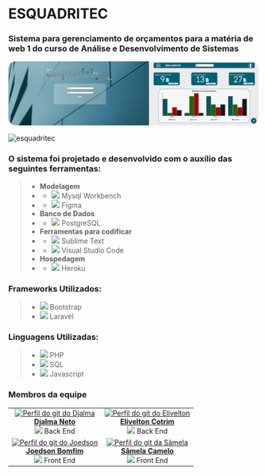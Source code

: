 # ESQUADRITEC

### **Sistema para gerenciamento de orçamentos para a matéria de web 1 do curso de Análise e Desenvolvimento de Sistemas**

<!-- <img style="border-radius:15px"  alt="PrintScreen" src="imagens/tela_home.png"/> -->
<img style="border-radius:15px"  alt="Imagem da tela inicial" src="Esquadritec/imagens/tela_home.png"/>

![esquadritec](Esquadritec/documentos/esquadritec.gif)

<!-- ![alt text](BD.png) -->

 ### O sistema foi projetado e desenvolvido com o auxílio das seguintes ferramentas:
>  - **Modelagem**
> -  - <img src="https://img.icons8.com/color/20/4a90e2/mysql-logo.png" width="3.5%"/> Mysql Workbench 
> -  - <img src="https://img.icons8.com/fluent/48/000000/figma.png" width="2.3%"/> Figma
> - **Banco de Dados**
> - - <img src="https://img.icons8.com/color/20/000000/postgreesql.png"/> PostgreSQL
> - **Ferramentas para codificar**
> - -  <img src="https://img.icons8.com/fluent/20/000000/sublime-text.png"/>  Sublime Text
> - - <img src="https://img.icons8.com/fluent/20/000000/visual-studio-code-2019.png"/> Visual Studio Code
>  - **Hospedagem**
>  - - <img src="https://img.icons8.com/color/20/000000/heroku.png"/> Heroku

### Frameworks Utilizados:
>  - <img src="https://img.icons8.com/color/48/000000/bootstrap.png" width="2.3%"/> Bootstrap
>  - <img src="https://img.icons8.com/fluent/48/000000/laravel.png" width="2.3%"/> Laravel

 ### Linguagens Utilizadas:
> - <img src="https://img.icons8.com/ios-filled/20/4a90e2/php-logo.png"/> PHP
> - <img src="https://img.icons8.com/metro/20/000000/sql.png" width="2%"/> SQL
> - <img src="https://img.icons8.com/color/20/000000/javascript.png"/> Javascript

### **Membros da equipe** 
<table align="center">
	    <tr>
	        <td align="center">
	            <a href="https://github.com/Djalma-Neto">
	                <img alt="Perfil do git do Djalma" width="110" src="https://avatars.githubusercontent.com/u/64264886?s=460&u=ca26b98ae91465e9101d272a62809832d7f60ff3&v=4"/>
	                <br/>
	                <b>Djalma Neto</b>
	            </a>
	            <br><img src="https://img.icons8.com/ultraviolet/40/000000/elephant.png" width="12%"/> Back End</br>
	        </td>
          <td align="center">
	            <a href="https://github.com/EliveltonCotrim">
	                <img alt="Perfil do git do Elivelton" width="110" src="https://avatars.githubusercontent.com/u/54777067?v=4"/>
	                <br/>
	                <b>Elivelton Cotrim</b>
	            </a>
	            <br><img src="https://img.icons8.com/ultraviolet/40/000000/elephant.png" width="12%"/> Back End</br>
	        </td>
	    </tr>
	        <td align="center">
	            <a href="https://github.com/Joedson-Bomfim">
	                <img alt="Perfil do git do Joedson" width="110" src="https://avatars.githubusercontent.com/u/60985442?s=460&u=927c910cb65c33d61d844872645eee90e163c257&v=4"/>
	                <br/>
	                <b>Joedson Bomfim</b>
	            </a>
	            <br><img src="https://img.icons8.com/nolan/40/laptop.png" width="12%"/> Front End</br>
	        </td>
	        <td align="center">
	            <a href="https://github.com/samelabrito"> 
			    <img alt="Perfil do git da Sâmela" width="110" src="https://avatars.githubusercontent.com/u/69491431?s=400&u=384f3b68461c6128771908463eded48e1265735e&v=4">
	                <br/>
			<b>Sâmela Camelo</b>
	            </a>
	            <br><img src="https://img.icons8.com/nolan/40/laptop.png" width="12%"/> Front End</br>
	        </td>
	    </tr>
</table>

<!--
### Acesse o sistema por aqui
- <a alt="sistema esquadritec" href="www.sistema.com">Sistema Esquadritec</a>

-->
